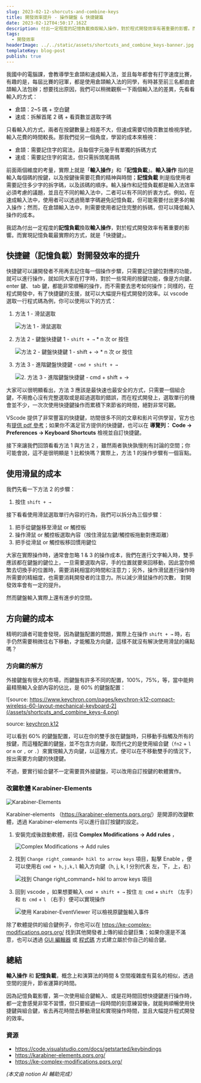 ```yaml
---
slug: 2023-02-12-shorcuts-and-combine-keys
title: 開發效率提升 - 操作鍵盤 & 快捷鍵篇
date: 2023-02-12T04:50:17.162Z
description: 付出一定程度的記憶負載換取輸入操作，對於程式開發效率有著重要的影響。而實現記憶負載最實際的方式，就是「快捷鍵」
tags:
  - 開發效率
headerImage: ../../static/assets/shortcuts_and_combine_keys-banner.jpg
templateKey: blog-post
publish: true
---
```

我國中的電腦課，會教導學生倉頡和速成輸入法，並且每年都會有打字速度比賽，有趣的是，每屆比賽的冠軍，都是使用倉頡輸入法的同學，有時甚至前三名都由倉頡輸入法包辦；想要找出原因，我們可以稍微觀察一下兩個輸入法的差異，先看看輸入的方式：

* 倉頡：2~5 碼 + 空白鍵
* 速成：拆解首尾 2 碼 + 看頁數並選取字碼

只看輸入的方式，兩者在按鍵數量上相差不大，但速成需要切換頁數並檢視序號，輸入花費的時間較長。那我們從另一個角度，學習的成本來檢視：

* 倉頡：需要記住字的寫法，且每個字元幾乎有單獨的拆碼方式
* 速成：需要記住字的寫法，但只需拆頭尾兩碼

前面兩個維度的考量，實際上就是「**輸入操作**」和「**記憶負載**」。**輸入操作** 指的是輸入每個碼的按鍵，以及按鍵後需要花費的精神與時間；**記憶負載** 則是指使用者需要記住多少字的拆字碼，以及該碼的順序。輸入操作和記憶負載都是輸入法效率必須考慮的議題，並且在不同的輸入法中，二者可以有不同的折衷方式。例如，在速成輸入法中，使用者可以透過簡單字碼避免記憶負載，但可能需要付出更多的輸入操作；然而，在倉頡輸入法中，則需要使用者記住完整的拆碼，但可以降低輸入操作的成本。

我認為付出一定程度的**記憶負載**換取**輸入操作**，對於程式開發效率有著重要的影響。而實現記憶負載最實際的方式，就是「快捷鍵」。

## 快捷鍵（記憶負載）對開發效率的提升

快捷鍵可以讓開發者不用再去記住每一個操作步驟，只需要記住鍵位對應的功能，就可以進行操作，就如同大家在打字時，對於一些常用的按鍵功能，像是方向鍵、 enter 鍵、 tab 鍵，都能非常順暢的操作，而不需要去思考如何操作；同樣的，在程式開發中，有了快捷鍵的支援，就可以大幅提升程式開發的效率。以 vscode 選取一行程式碼為例，你可以使用以下的方式：

1. 方法 1 - 滑鼠選取

   ![方法 1 - 滑鼠選取](/assets/shortcuts_and_combine_keys-1.gif)

2. 方法 2 - 鍵盤快捷鍵 1 - `shift + →` * n 次 or 按住

   ![方法 2 - 鍵盤快捷鍵 1 - shift + → * n 次 or 按住](/assets/shortcuts_and_combine_keys-2.gif)

3. 方法 3 - 進階鍵盤快捷鍵 - `cmd + shift + →`

   ![2. 方法 3 - 進階鍵盤快捷鍵 - `cmd + shift + →`](/assets/shortcuts_and_combine_keys-3.gif)

大家可以很明顯看出，方法 3 應該是最快速也最安全的方式，只需要一個組合鍵，不用擔心沒有完整選取或是超過選取的錯誤，而在程式開發上，選取單行的機會並不少，一次次使用快捷鍵操作而累積下來節省的時間，絕對非常可觀。

VScode 提供了非常豐富的快捷鍵，坊間很多不同的文章和影片可供學習，官方也有[提供 pdf 參考](https://code.visualstudio.com/shortcuts/keyboard-shortcuts-windows.pdf)；如果你不滿足官方提供的快捷鍵，也可以在 **導覽列： Code → Preferences → Keyboard Shortcuts** 檢視並自訂快捷鍵。

接下來讓我們回頭看看方法 1 與方法 2 ，雖然兩者孰快孰慢則有討論的空間；你可能會說，這不是很明顯是 1 比較快嗎？實際上，方法 1 的操作步驟有一個盲點。

## 使用滑鼠的成本

我們先看一下方法 2 的步驟：

1. 按住 `shift + →`

接下看看使用滑鼠選取單行內容的行為，我們可以拆分為三個步驟：

1. 把手從鍵盤移至滑鼠 or 觸控板
2. 操作滑鼠 or 觸控板選取內容（按住滑鼠左鍵/觸控板拖動對應距離）
3. 把手從滑鼠 or 觸控板移回慣用鍵位

大家在實際操作時，通常會忽略 1 & 3 的操作成本，我們在進行文字輸入時，雙手應該都在鍵盤的鍵位上，一旦需要選取內容，手的位置就要來回移動，因此當你頻繁去切換手的位置時，需要消耗相當的時間和注意力；另外，操作滑鼠進行操作時所需要的精細度，也需要消耗開發者的注意力。所以減少滑鼠操作的次數， 對開發效率會有一定的提升。

然而鍵盤輸入實際上還有進步的空間。

## 方向鍵的成本

精明的讀者可能會發現，因為鍵盤配置的問題，實際上在操作 `shift + →` 時，右手仍然需要稍微往右下移動，才能觸及方向鍵，這樣不就沒有解決使用滑鼠的痛點嗎？

### 方向鍵的解方

外接鍵盤有很大的市場，而鍵盤有許多不同的配置，100%，75%，等，當中能夠最精簡輸入全部內容的佔比，是 60% 的鍵盤配置：

![source: https://www.keychron.com/pages/keychron-k12-compact-wireless-60-layout-mechanical-keyboard-2](/assets/shortcuts_and_combine_keys-4.png)

source: [keychron k12](https://www.keychron.com/pages/keychron-k12-compact-wireless-60-layout-mechanical-keyboard-2)

可以看到 60% 的鍵盤配置，可以在你的雙手放在鍵盤時，只移動手指觸及所有的按鍵，而這種配置的鍵盤，並不包含方向鍵，取而代之的是使用組合鍵（`fn2` + `l` or `m` or `,`  or `.`）來實現輸入方向鍵，以這種方式，便可以在不移動雙手的情況下，按出需要方向鍵的快捷鍵。

不過，要實行組合鍵不一定需要買外接鍵盤，可以改用自訂按鍵的軟體實作。

### 改鍵軟體 Karabiner-Elements

![Karabiner-Elements](/assets/shortcuts_and_combine_keys-5.png)

Karabiner-elements （<https://karabiner-elements.pqrs.org/>）是開源的改鍵軟體，透過 Karabiner-elements 可以進行自訂按鍵的設定。

1. 安裝完成後啟動軟體，前往 **Complex Modifications → Add rules** ，

   ![Complex Modifications → Add rules](/assets/shortcuts_and_combine_keys-6.png)

2. 找到 `Change right_command+ hikl to arrow keys` 項目，點擊 Enable ，便可以使用右 `cmd + h,j,k,l` 輸入方向鍵（h, j, k, l 分別代表 左，下，上，右）

   ![找到 `Change right_command+ hikl to arrow keys` 項目](/assets/shortcuts_and_combine_keys-7.png)

3. 回到 vscode ，如果想要輸入 `cmd + shift + →` 按住 `左 cmd` + `shift` （左手）和 `右 cmd` + `l` （右手）便可以實現操作

   ![使用 Karabiner-EventViewer 可以檢視原鍵盤輸入事件](/assets/shortcuts_and_combine_keys-8.gif)

除了軟體提供的組合鍵例子，你也可以在 <https://ke-complex-modifications.pqrs.org/> 找到其他開發者上傳的組合鍵巨集；如果你還是不滿意，也可以透過 [GUI 編輯器](https://genesy.github.io/karabiner-complex-rules-generator/) 或 [程式碼](https://github.com/pqrs-org/KE-complex_modifications) 方式建立屬於你自己的組合鍵。

## 總結

**輸入操作** 和 **記憶負載**，概念上和演算法的時間 & 空間複雜度有莫名的相似，透過空間的提升，節省運算的時間。

因為記憶負載影響，第一次使用組合鍵輸入、或是花時間回想快捷鍵進行操作時，都一定會感覺非常不習慣，但只要經過一段時間的刻意練習後，就能夠順暢使用快捷鍵與組合鍵，省去再花時間去移動滑鼠和實現操作時間，並且大幅提升程式開發的效率。

### 資源

* <https://code.visualstudio.com/docs/getstarted/keybindings>
* <https://karabiner-elements.pqrs.org/>
* <https://ke-complex-modifications.pqrs.org/>

*(本文由 notion AI 輔助完成）*